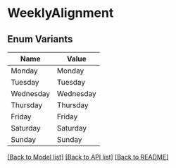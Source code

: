# WeeklyAlignment

## Enum Variants

| Name | Value |
|---- | -----|
| Monday | Monday |
| Tuesday | Tuesday |
| Wednesday | Wednesday |
| Thursday | Thursday |
| Friday | Friday |
| Saturday | Saturday |
| Sunday | Sunday |


[[Back to Model list]](../README.md#documentation-for-models) [[Back to API list]](../README.md#documentation-for-api-endpoints) [[Back to README]](../README.md)


